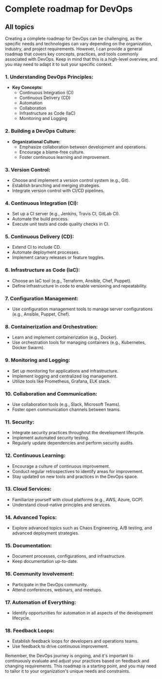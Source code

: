# Complete roadmap for DevOps

## All topics

Creating a complete roadmap for DevOps can be challenging, as the specific needs and technologies can vary depending on the organization, industry, and project requirements. However, I can provide a general roadmap that covers key concepts, practices, and tools commonly associated with DevOps. Keep in mind that this is a high-level overview, and you may need to adapt it to suit your specific context.

### 1. **Understanding DevOps Principles:**

- **Key Concepts:**
  - Continuous Integration (CI)
  - Continuous Delivery (CD)
  - Automation
  - Collaboration
  - Infrastructure as Code (IaC)
  - Monitoring and Logging

### 2. **Building a DevOps Culture:**

- **Organizational Culture:**
  - Emphasize collaboration between development and operations.
  - Encourage a blame-free culture.
  - Foster continuous learning and improvement.

### 3. **Version Control:**

- Choose and implement a version control system (e.g., Git).
- Establish branching and merging strategies.
- Integrate version control with CI/CD pipelines.

### 4. **Continuous Integration (CI):**

- Set up a CI server (e.g., Jenkins, Travis CI, GitLab CI).
- Automate the build process.
- Execute unit tests and code quality checks in CI.

### 5. **Continuous Delivery (CD):**

- Extend CI to include CD.
- Automate deployment processes.
- Implement canary releases or feature toggles.

### 6. **Infrastructure as Code (IaC):**

- Choose an IaC tool (e.g., Terraform, Ansible, Chef, Puppet).
- Define infrastructure in code to enable versioning and repeatability.

### 7. **Configuration Management:**

- Use configuration management tools to manage server configurations (e.g., Ansible, Puppet, Chef).

### 8. **Containerization and Orchestration:**

- Learn and implement containerization (e.g., Docker).
- Use orchestration tools for managing containers (e.g., Kubernetes, Docker Swarm).

### 9. **Monitoring and Logging:**

- Set up monitoring for applications and infrastructure.
- Implement logging and centralized log management.
- Utilize tools like Prometheus, Grafana, ELK stack.

### 10. **Collaboration and Communication:**

- Use collaboration tools (e.g., Slack, Microsoft Teams).
- Foster open communication channels between teams.

### 11. **Security:**

- Integrate security practices throughout the development lifecycle.
- Implement automated security testing.
- Regularly update dependencies and perform security audits.

### 12. **Continuous Learning:**

- Encourage a culture of continuous improvement.
- Conduct regular retrospectives to identify areas for improvement.
- Stay updated on new tools and practices in the DevOps space.

### 13. **Cloud Services:**

- Familiarize yourself with cloud platforms (e.g., AWS, Azure, GCP).
- Understand cloud-native principles and services.

### 14. **Advanced Topics:**

- Explore advanced topics such as Chaos Engineering, A/B testing, and advanced deployment strategies.

### 15. **Documentation:**

- Document processes, configurations, and infrastructure.
- Keep documentation up-to-date.

### 16. **Community Involvement:**

- Participate in the DevOps community.
- Attend conferences, webinars, and meetups.

### 17. **Automation of Everything:**

- Identify opportunities for automation in all aspects of the development lifecycle.

### 18. **Feedback Loops:**

- Establish feedback loops for developers and operations teams.
- Use feedback to drive continuous improvement.

Remember, the DevOps journey is ongoing, and it's important to continuously evaluate and adjust your practices based on feedback and changing requirements. This roadmap is a starting point, and you may need to tailor it to your organization's unique needs and constraints.
